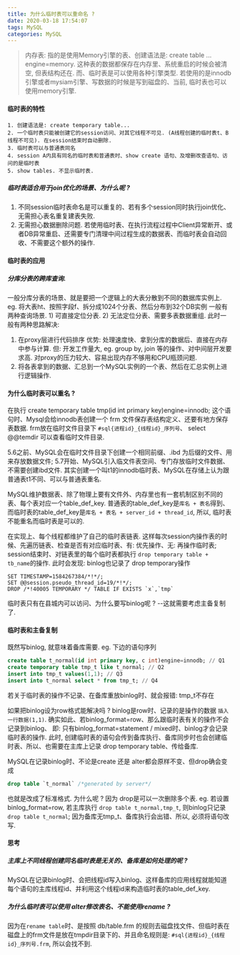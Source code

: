```yaml
---
title: 为什么临时表可以重命名 ?
date: 2020-03-18 17:54:07
tags: MySQL
categories: MySQL
---
```


> 内存表: 指的是使用Memory引擎的表、创建语法是: create table ... engine=memory. 这种表的数据都保存在内存里、系统重启的时候会被清空, 但表结构还在. 
而、临时表是可以使用各种引擎类型. 若使用的是innodb引擎或者mysiam引擎、写数据的时候是写到磁盘的、当前, 临时表也可以使用memory引擎.

#### 临时表的特性
```
1. 创建语法是: create temporary table...
2. 一个临时表只能被创建它的session访问、对其它线程不可见. (A线程创建的临时表t、B线程不可见). 在session结束时自动删除.
3. 临时表可以与普通表同名
4. session A内具有同名的临时表和普通表时、show create 语句、及增删改查语句、访问的是临时表
5. show tables. 不显示临时表.
```

##### 临时表适合用于join优化的场景、为什么呢 ?
1) 不同session临时表命名是可以重复的、若有多个session同时执行join优化、无需担心表名重复建表失败.
2) 无需担心数据删除问题. 若使用临时表、在执行流程过程中Client异常断开、或者DB异常重启、还需要专门清理中间过程生成的数据表、而临时表会自动回收、不需要这个额外的操作.

#### 临时表的应用
##### 分库分表的跨库查询.
   一般分库分表的场景、就是要把一个逻辑上的大表分散到不同的数据库实例上. eg. 将大表ht、按照字段f、拆分成1024个分表、然后分布到32个DB实例
   一般有两种查询场景. 1) 可直接定位分表. 2) 无法定位分表、需要多表数据重组.
   此时一般有两种思路解决:
   1) 在proxy层进行代码排序
      优势: 处理速度快、拿到分库的数据后、直接在内存中参与计算. 但: 
      开发工作量大, eg. group by, join 等的操作、对中间层开发要求高.
      对proxy的压力较大、容易出现内存不够用和CPU瓶颈问题.
   2) 将各表拿到的数据、汇总到一个MySQL实例的一个表、然后在汇总实例上进行逻辑操作.
   
#### 为什么临时表可以重名 ?
在执行 create temporary table tmp(id int primary key)engine=innodb; 这个语句时、Mysql会给innodb表创建一个 frm 文件保存表结构定义、还要有地方保存表数据. frm放在临时文件目录下 `#sql{进程id}_{线程id}_序列号`、 select @@temdir 可以查看临时文件目录.

5.6之前、MySQL会在临时文件目录下创建一个相同前缀、.ibd 为后缀的文件、用来存放数据文件;
5.7开始、MySQL引入临文件表空间、专门存放临时文件数据、不需要创建ibd文件.
其实创建一个叫t1的innodb临时表、MySQL在存储上认为跟普通表t1不同、可以与普通表重名.

MySQL维护数据表、除了物理上要有文件外、内存里也有一套机制区别不同的表、每个表对应一个table_def_key. 普通表的table_def_key是`库名 + 表名`得到、而临时表的table_def_key是`库名 + 表名 + server_id + thread_id`, 所以, 临时表不能重名而临时表是可以的.

在实现上、每个线程都维护了自己的临时表链表. 这样每次session内操作表的时候、先遍历链表、检查是否有对应临时表、有: 优先操作、无: 再操作临时表; session结束时、对链表里的每个临时表都执行 `drop temporary table + tb_name`的操作. 此时会发现: binlog也记录了 drop temporary操作
```
SET TIMESTAMP=1584267384/*!*/;
SET @@session.pseudo_thread_id=19/*!*/;
DROP /*!40005 TEMPORARY */ TABLE IF EXISTS `x`,`tmp`
```

临时表只有在县城内可以访问、为什么要写binlog呢 ? --这就需要考虑主备复制了.

#### 临时表和主备复制
既然写binlog, 就意味着备库需要. eg. 下边的语句序列
```sql
create table t_normal(id int primary key, c int)engine=innodb; // Q1
create temporary table tmp_t like t_normal; // Q2
insert into tmp_t values(1,1); // Q3
insert into t_normal select * from tmp_t; // Q4
```
若关于临时表的操作不记录、在备库重放binlog时、就会报错: tmp_t不存在

如果把binlog设为row格式能解决吗 ? binlog是row时、记录的是操作的数据 `插入一行数据(1,1)`. 确实如此、若binlog_format=row、那么跟临时表有关的操作不会记录到binlog、
即: 只有binlog_format=statement / mixed时、binlog才会记录临时表的操作.
此时, 创建临时表的语句会传到备库执行、备库同步时也会创建临时表、所以、也需要在主库上记录 drop temporary table、传给备库.

MySQL在记录binlog时、不论是create 还是 alter都会原样不变、但drop确会变成 
```sql
drop table `t_normal` /*generated by server*/
```
也就是改成了标准格式. 为什么呢 ?
因为 drop是可以一次删除多个表. eg. 若设置 binlog_format=row, 若主库执行 `drop table t_normal,tmp_t`, 则binlog只记录 `drop table t_normal`; 因为备库无tmp_t、备库执行会出错、所以, 必须将语句改写.

#### 思考 
##### 主库上不同线程创建同名临时表是无关的、备库是如何处理的呢 ?
MySQL在记录binlog时、会把线程id写入binlog、这样备库的应用线程就能知道每个语句的主库线程id、并利用这个线程id来构造临时表的table_def_key. 

##### 为什么临时表可以使用 alter修改表名、不能使用rename ?
因为在`rename table`时、是按照 db/table.frm 的规则去磁盘找文件、但临时表在磁盘上的frm文件是放在tmpdir目录下的、并且命名规则是: `#sql{进程id}_{线程id}_序列号.frm`, 所以会找不到.

